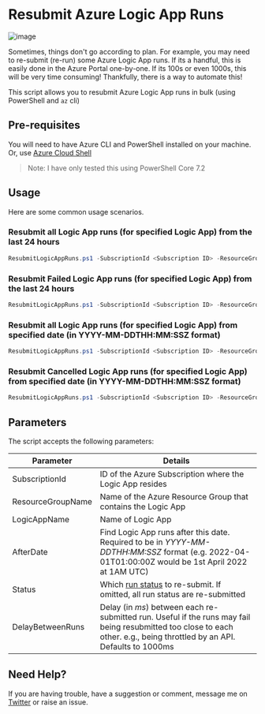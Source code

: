 # Resubmit Azure Logic App Runs

![image](https://user-images.githubusercontent.com/472320/163171256-2fb812cd-4f12-40ed-856f-825400a8b2d9.png)

Sometimes, things don't go according to plan. For example, you may need to re-submit (re-run) some Azure Logic App runs. If its a handful, this is easily done in the Azure Portal one-by-one. If its 100s or even 1000s, this will be very time consuming! Thankfully, there is a way to automate this!

This script allows you to resubmit Azure Logic App runs in bulk (using PowerShell and `az` cli)

## Pre-requisites

You will need to have Azure CLI and PowerShell installed on your machine. Or, use [Azure Cloud Shell](https://shell.azure.com)

> Note: I have only tested this using PowerShell Core 7.2

## Usage

Here are some common usage scenarios.

### Resubmit all Logic App runs (for specified Logic App) from the last 24 hours

```powershell
ResubmitLogicAppRuns.ps1 -SubscriptionId <Subscription ID> -ResourceGroupName <Resource Group Name> -LogicAppName <Logic App Name>
```

### Resubmit **Failed** Logic App runs (for specified Logic App) from the last 24 hours

```powershell
ResubmitLogicAppRuns.ps1 -SubscriptionId <Subscription ID> -ResourceGroupName <Resource Group Name> -LogicAppName <Logic App Name> -Status Failed
```

### Resubmit all Logic App runs (for specified Logic App) from specified date (in YYYY-MM-DDTHH:MM:SSZ format)

```powershell
ResubmitLogicAppRuns.ps1 -SubscriptionId <Subscription ID> -ResourceGroupName <Resource Group Name> -LogicAppName <Logic App Name> -AfterDate YYYY-MM-DDTHH:MM:SSZ
```

### Resubmit **Cancelled** Logic App runs (for specified Logic App) from specified date (in YYYY-MM-DDTHH:MM:SSZ format)

```powershell
ResubmitLogicAppRuns.ps1 -SubscriptionId <Subscription ID> -ResourceGroupName <Resource Group Name> -LogicAppName <Logic App Name> -AfterDate YYYY-MM-DDTHH:MM:SSZ -Status Cancelled
```

## Parameters

The script accepts the following parameters:

| Parameter |  Details |
| --------- |------- |
| SubscriptionId | ID of the Azure Subscription where the Logic App resides |
| ResourceGroupName | Name of the Azure Resource Group that contains the Logic App |
| LogicAppName | Name of Logic App |
| AfterDate | Find Logic App runs after this date. Required to be in _YYYY-MM-DDTHH:MM:SSZ_ format (e.g. 2022-04-01T01:00:00Z would be 1st April 2022 at 1AM UTC) |
| Status | Which [run status](https://docs.microsoft.com/en-us/rest/api/logic/workflow-runs/get#workflowstatus) to re-submit. If omitted, all run status are re-submitted |
| DelayBetweenRuns | Delay (in _ms_) between each re-submitted run. Useful if the runs may fail being resubmitted too close to each other. e.g., being throttled by an API. Defaults to 1000ms

## Need Help?

If you are having trouble, have a suggestion or comment, message me on [Twitter](https://www.twitter.com/lee_ford) or raise an issue.
